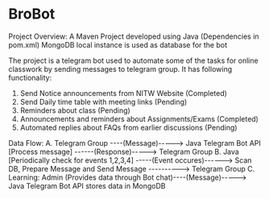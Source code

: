 # BroBot

Project Overview:
A Maven Project developed using Java (Dependencies in pom.xml)
MongoDB local instance is used as database for the bot

The project is a telegram bot used to automate some of the tasks for online classwork by sending messages to telegram group. It has following functionality:
1. Send Notice announcements from NITW Website (Completed)
2. Send Daily time table with meeting links (Pending)
3. Reminders about class (Pending)
4. Announcements and reminders about Assignments/Exams (Completed)
5. Automated replies about FAQs from earlier discussions (Pending)

Data Flow:
A. Telegram Group ----(Message)-----> Java Telegram Bot API [Process message] ------(Response)-----> Telegram Group
B. Java [Periodically check for events 1,2,3,4] -----(Event occures)------> Scan DB, Prepare Message and Send Message ----------> Telegram Group
C. Learning: Admin (Provides data through Bot chat)----(Message)-----> Java Telegram Bot API stores data in MongoDB 
